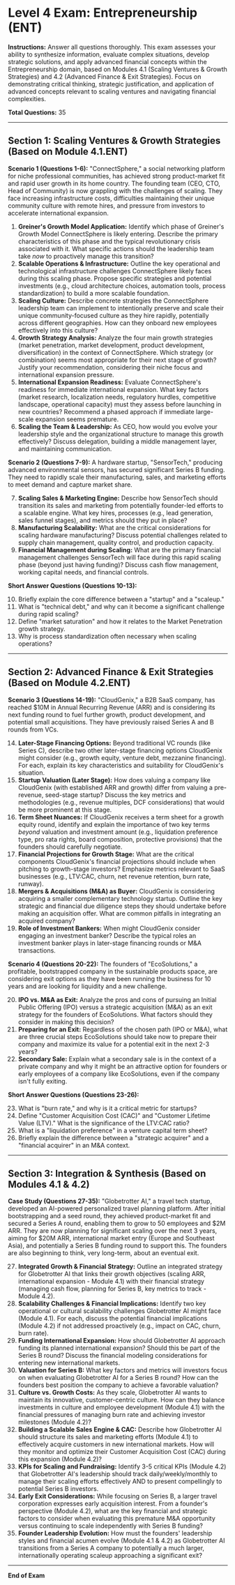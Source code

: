# Level 4 Exam: Entrepreneurship (ENT)

**Instructions:** Answer all questions thoroughly. This exam assesses your ability to synthesize information, evaluate complex situations, develop strategic solutions, and apply advanced financial concepts within the Entrepreneurship domain, based on Modules 4.1 (Scaling Ventures & Growth Strategies) and 4.2 (Advanced Finance & Exit Strategies). Focus on demonstrating critical thinking, strategic justification, and application of advanced concepts relevant to scaling ventures and navigating financial complexities.

**Total Questions:** 35

---

## Section 1: Scaling Ventures & Growth Strategies (Based on Module 4.1.ENT)

**Scenario 1 (Questions 1-6):**
"ConnectSphere," a social networking platform for niche professional communities, has achieved strong product-market fit and rapid user growth in its home country. The founding team (CEO, CTO, Head of Community) is now grappling with the challenges of scaling. They face increasing infrastructure costs, difficulties maintaining their unique community culture with remote hires, and pressure from investors to accelerate international expansion.

1.  **Greiner's Growth Model Application:** Identify which phase of Greiner's Growth Model ConnectSphere is likely entering. Describe the primary characteristics of this phase and the typical revolutionary crisis associated with it. What specific actions should the leadership team take *now* to proactively manage this transition?
2.  **Scalable Operations & Infrastructure:** Outline the key operational and technological infrastructure challenges ConnectSphere likely faces during this scaling phase. Propose specific strategies and potential investments (e.g., cloud architecture choices, automation tools, process standardization) to build a more scalable foundation.
3.  **Scaling Culture:** Describe concrete strategies the ConnectSphere leadership team can implement to intentionally preserve and scale their unique community-focused culture as they hire rapidly, potentially across different geographies. How can they onboard new employees effectively into this culture?
4.  **Growth Strategy Analysis:** Analyze the four main growth strategies (market penetration, market development, product development, diversification) in the context of ConnectSphere. Which strategy (or combination) seems most appropriate for their next stage of growth? Justify your recommendation, considering their niche focus and international expansion pressure.
5.  **International Expansion Readiness:** Evaluate ConnectSphere's readiness for immediate international expansion. What key factors (market research, localization needs, regulatory hurdles, competitive landscape, operational capacity) must they assess before launching in new countries? Recommend a phased approach if immediate large-scale expansion seems premature.
6.  **Scaling the Team & Leadership:** As CEO, how would you evolve your leadership style and the organizational structure to manage this growth effectively? Discuss delegation, building a middle management layer, and maintaining communication.

**Scenario 2 (Questions 7-9):**
A hardware startup, "SensorTech," producing advanced environmental sensors, has secured significant Series B funding. They need to rapidly scale their manufacturing, sales, and marketing efforts to meet demand and capture market share.

7.  **Scaling Sales & Marketing Engine:** Describe how SensorTech should transition its sales and marketing from potentially founder-led efforts to a scalable engine. What key hires, processes (e.g., lead generation, sales funnel stages), and metrics should they put in place?
8.  **Manufacturing Scalability:** What are the critical considerations for scaling hardware manufacturing? Discuss potential challenges related to supply chain management, quality control, and production capacity.
9.  **Financial Management during Scaling:** What are the primary financial management challenges SensorTech will face during this rapid scaling phase (beyond just having funding)? Discuss cash flow management, working capital needs, and financial controls.

**Short Answer Questions (Questions 10-13):**

10. Briefly explain the core difference between a "startup" and a "scaleup."
11. What is "technical debt," and why can it become a significant challenge during rapid scaling?
12. Define "market saturation" and how it relates to the Market Penetration growth strategy.
13. Why is process standardization often necessary when scaling operations?

---

## Section 2: Advanced Finance & Exit Strategies (Based on Module 4.2.ENT)

**Scenario 3 (Questions 14-19):**
"CloudGenix," a B2B SaaS company, has reached $10M in Annual Recurring Revenue (ARR) and is considering its next funding round to fuel further growth, product development, and potential small acquisitions. They have previously raised Series A and B rounds from VCs.

14. **Later-Stage Financing Options:** Beyond traditional VC rounds (like Series C), describe two other later-stage financing options CloudGenix might consider (e.g., growth equity, venture debt, mezzanine financing). For each, explain its key characteristics and suitability for CloudGenix's situation.
15. **Startup Valuation (Later Stage):** How does valuing a company like CloudGenix (with established ARR and growth) differ from valuing a pre-revenue, seed-stage startup? Discuss the key metrics and methodologies (e.g., revenue multiples, DCF considerations) that would be more prominent at this stage.
16. **Term Sheet Nuances:** If CloudGenix receives a term sheet for a growth equity round, identify and explain the importance of two key terms *beyond* valuation and investment amount (e.g., liquidation preference type, pro rata rights, board composition, protective provisions) that the founders should carefully negotiate.
17. **Financial Projections for Growth Stage:** What are the critical components CloudGenix's financial projections should include when pitching to growth-stage investors? Emphasize metrics relevant to SaaS businesses (e.g., LTV:CAC, churn, net revenue retention, burn rate, runway).
18. **Mergers & Acquisitions (M&A) as Buyer:** CloudGenix is considering acquiring a smaller complementary technology startup. Outline the key strategic and financial due diligence steps they should undertake before making an acquisition offer. What are common pitfalls in integrating an acquired company?
19. **Role of Investment Bankers:** When might CloudGenix consider engaging an investment banker? Describe the typical roles an investment banker plays in later-stage financing rounds or M&A transactions.

**Scenario 4 (Questions 20-22):**
The founders of "EcoSolutions," a profitable, bootstrapped company in the sustainable products space, are considering exit options as they have been running the business for 10 years and are looking for liquidity and a new challenge.

20. **IPO vs. M&A as Exit:** Analyze the pros and cons of pursuing an Initial Public Offering (IPO) versus a strategic acquisition (M&A) as an exit strategy for the founders of EcoSolutions. What factors should they consider in making this decision?
21. **Preparing for an Exit:** Regardless of the chosen path (IPO or M&A), what are three crucial steps EcoSolutions should take now to prepare their company and maximize its value for a potential exit in the next 2-3 years?
22. **Secondary Sale:** Explain what a secondary sale is in the context of a private company and why it might be an attractive option for founders or early employees of a company like EcoSolutions, even if the company isn't fully exiting.

**Short Answer Questions (Questions 23-26):**

23. What is "burn rate," and why is it a critical metric for startups?
24. Define "Customer Acquisition Cost (CAC)" and "Customer Lifetime Value (LTV)." What is the significance of the LTV:CAC ratio?
25. What is a "liquidation preference" in a venture capital term sheet?
26. Briefly explain the difference between a "strategic acquirer" and a "financial acquirer" in an M&A context.

---

## Section 3: Integration & Synthesis (Based on Modules 4.1 & 4.2)

**Case Study (Questions 27-35):**
"Globetrotter AI," a travel tech startup, developed an AI-powered personalized travel planning platform. After initial bootstrapping and a seed round, they achieved product-market fit and secured a Series A round, enabling them to grow to 50 employees and $2M ARR. They are now planning for significant scaling over the next 3 years, aiming for $20M ARR, international market entry (Europe and Southeast Asia), and potentially a Series B funding round to support this. The founders are also beginning to think, very long-term, about an eventual exit.

27. **Integrated Growth & Financial Strategy:** Outline an integrated strategy for Globetrotter AI that links their growth objectives (scaling ARR, international expansion - Module 4.1) with their financial strategy (managing cash flow, planning for Series B, key metrics to track - Module 4.2).
28. **Scalability Challenges & Financial Implications:** Identify two key operational or cultural scalability challenges Globetrotter AI might face (Module 4.1). For each, discuss the potential financial implications (Module 4.2) if not addressed proactively (e.g., impact on CAC, churn, burn rate).
29. **Funding International Expansion:** How should Globetrotter AI approach funding its planned international expansion? Should this be part of the Series B round? Discuss the financial modeling considerations for entering new international markets.
30. **Valuation for Series B:** What key factors and metrics will investors focus on when evaluating Globetrotter AI for a Series B round? How can the founders best position the company to achieve a favorable valuation?
31. **Culture vs. Growth Costs:** As they scale, Globetrotter AI wants to maintain its innovative, customer-centric culture. How can they balance investments in culture and employee development (Module 4.1) with the financial pressures of managing burn rate and achieving investor milestones (Module 4.2)?
32. **Building a Scalable Sales Engine & CAC:** Describe how Globetrotter AI should structure its sales and marketing efforts (Module 4.1) to effectively acquire customers in new international markets. How will they monitor and optimize their Customer Acquisition Cost (CAC) during this expansion (Module 4.2)?
33. **KPIs for Scaling and Fundraising:** Identify 3-5 critical KPIs (Module 4.2) that Globetrotter AI's leadership should track daily/weekly/monthly to manage their scaling efforts effectively AND to present compellingly to potential Series B investors.
34. **Early Exit Considerations:** While focusing on Series B, a larger travel corporation expresses early acquisition interest. From a founder's perspective (Module 4.2), what are the key financial and strategic factors to consider when evaluating this premature M&A opportunity versus continuing to scale independently with Series B funding?
35. **Founder Leadership Evolution:** How must the founders' leadership styles and financial acumen evolve (Module 4.1 & 4.2) as Globetrotter AI transitions from a Series A company to potentially a much larger, internationally operating scaleup approaching a significant exit?

---

**End of Exam**
